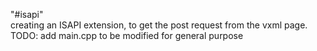 "#isapi"  
creating an ISAPI extension, to get the post request from the vxml page.  
TODO: add main.cpp to be modified for general purpose
